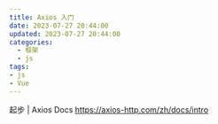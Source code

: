 ```yaml
---
title: Axios 入门
date: 2023-07-27 20:44:00
updated: 2023-07-27 20:44:00
categories:
  - 框架
  - js
tags:
- js
- Vue
---
```


起步 | Axios Docs
<https://axios-http.com/zh/docs/intro>

<!-- more -->